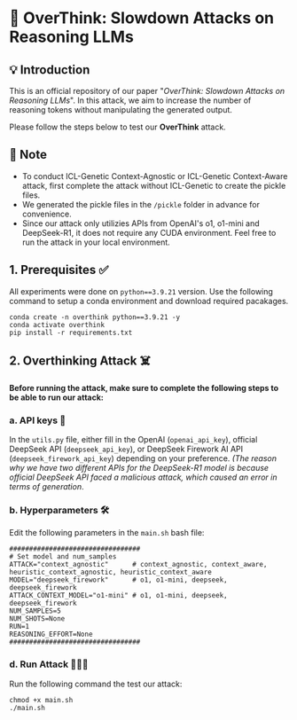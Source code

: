 # 🤯 OverThink: Slowdown Attacks on Reasoning LLMs

## 💡 Introduction 
This is an official repository of our paper "*OverThink: Slowdown Attacks on Reasoning LLMs*". In this attack, we aim to increase the number of reasoning tokens without manipulating the generated output. 

Please follow the steps below to test our **OverThink** attack.

## 📝 Note 
* To conduct ICL-Genetic Context-Agnostic or ICL-Genetic Context-Aware attack, first complete the attack without ICL-Genetic to create the pickle files.
* We generated the pickle files in the `/pickle` folder in advance for convenience.
* Since our attack only utilizies APIs from OpenAI's o1, o1-mini and DeepSeek-R1, it does not require any CUDA environment. Feel free to run the attack in your local environment.

## 1. Prerequisites ✅
All experiments were done on `python==3.9.21` version. Use the following command to setup a conda environment and download required pacakages.
```
conda create -n overthink python==3.9.21 -y
conda activate overthink
pip install -r requirements.txt
```

## 2. Overthinking Attack ☠️
#### Before running the attack, make sure to complete the following steps to be able to run our attack:

### a. API keys 📍
In the `utils.py` file, either fill in the OpenAI (`openai_api_key`), official DeepSeek API (`deepseek_api_key`), or DeepSeek Firework AI API (`deepseek_firework_api_key`) depending on your preference. *(The reason why we have two different APIs for the DeepSeek-R1 model is because official DeepSeek API faced a malicious attack, which caused an error in terms of generation*. 

### b. Hyperparameters 🛠
Edit the following parameters in the `main.sh` bash file:
```
#################################
# Set model and num_samples
ATTACK="context_agnostic"      # context_agnostic, context_aware, heuristic_context_agnostic, heuristic_context_aware
MODEL="deepseek_firework"      # o1, o1-mini, deepseek, deepseek_firework
ATTACK_CONTEXT_MODEL="o1-mini" # o1, o1-mini, deepseek, deepseek_firework
NUM_SAMPLES=5
NUM_SHOTS=None
RUN=1
REASONING_EFFORT=None
#################################
```

### d. Run Attack 🏃‍♂️‍➡️
Run the following command the test our attack:
```
chmod +x main.sh
./main.sh
```

